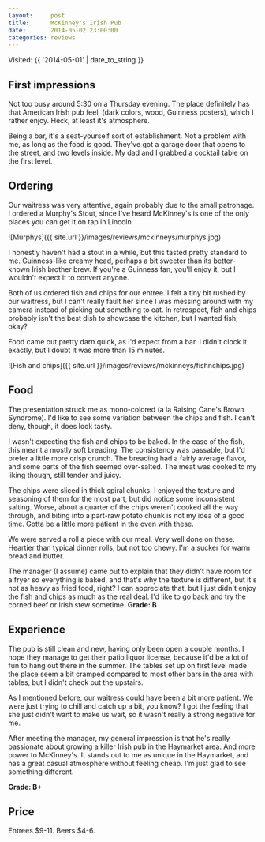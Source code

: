 ```yaml
---
layout:     post
title:      McKinney's Irish Pub
date:       2014-05-02 23:00:00
categories: reviews
---
```


Visited: {{ '2014-05-01' | date_to_string }}

First impressions
-----------------

Not too busy around 5:30 on a Thursday evening. The place definitely has that American Irish pub feel, (dark colors, wood, Guinness posters), which I rather enjoy. Heck, at least it's atmosphere.

Being a bar, it's a seat-yourself sort of establishment. Not a problem with me, as long as the food is good. They've got a garage door that opens to the street, and two levels inside. My dad and I grabbed a cocktail table on the first level.

Ordering
--------
Our waitress was very attentive, again probably due to the small patronage. I ordered a Murphy's Stout, since I've heard McKinney's is one of the only places you can get it on tap in Lincoln.

![Murphys]({{ site.url }}/images/reviews/mckinneys/murphys.jpg)

I honestly haven't had a stout in a while, but this tasted pretty standard to me. Guinness-like creamy head, perhaps a bit sweeter than its better-known Irish brother brew. If you're a Guinness fan, you'll enjoy it, but I wouldn't expect it to convert anyone.

Both of us ordered fish and chips for our entree. I felt a tiny bit rushed by our waitress, but I can't really fault her since I was messing around with my camera instead of picking out something to eat. In retrospect, fish and chips probably isn't the best dish to showcase the kitchen, but I wanted fish, okay?

Food came out pretty darn quick, as I'd expect from a bar. I didn't clock it exactly, but I doubt it was more than 15 minutes.

![Fish and chips]({{ site.url }}/images/reviews/mckinneys/fishnchips.jpg)

Food
----

The presentation struck me as mono-colored (a la Raising Cane's Brown Syndrome). I'd like to see some variation between the chips and fish. I can't deny, though, it does look tasty.

I wasn't expecting the fish and chips to be baked. In the case of the fish, this meant a mostly soft breading. The consistency was passable, but I'd prefer a little more crisp crunch. The breading had a fairly average flavor, and some parts of the fish seemed over-salted. The meat was cooked to my liking though, still tender and juicy.

The chips were sliced in thick spiral chunks. I enjoyed the texture and seasoning of them for the most part, but did notice some inconsistent salting. Worse, about a quarter of the chips weren't cooked all the way through, and biting into a part-raw potato chunk is not my idea of a good time. Gotta be a little more patient in the oven with these.

We were served a roll a piece with our meal. Very well done on these. Heartier than typical dinner rolls, but not too chewy. I'm a sucker for warm bread and butter.

The manager (I assume) came out to explain that they didn't have room for a fryer so everything is baked, and that's why the texture is different, but it's not as heavy as fried food, right? I can appreciate that, but I just didn't enjoy the fish and chips as much as the real deal. I'd like to go back and try the corned beef or Irish stew sometime. **Grade: B**

Experience
----------
The pub is still clean and new, having only been open a couple months. I hope they manage to get their patio liquor license, because it'd be a lot of fun to hang out there in the summer. The tables set up on first level made the place seem a bit cramped compared to most other bars in the area with tables, but I didn't check out the upstairs.

As I mentioned before, our waitress could have been a bit more patient. We were just trying to chill and catch up a bit, you know? I got the feeling that she just didn't want to make us wait, so it wasn't really a strong negative for me.

After meeting the manager, my general impression is that he's really passionate about growing a killer Irish pub in the Haymarket area. And more power to McKinney's. It stands out to me as unique in the Haymarket, and has a great casual atmosphere without feeling cheap. I'm just glad to see something different.

**Grade: B+**

Price
-----
Entrees $9-11. Beers $4-6.